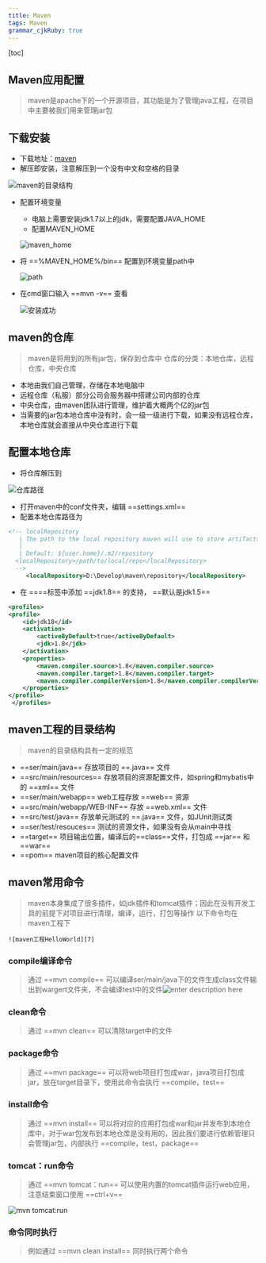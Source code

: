 ```yaml
---
title: Maven 
tags: Maven
grammar_cjkRuby: true
---
```


[toc]

## Maven应用配置

> maven是apache下的一个开源项目，其功能是为了管理java工程，在项目中主要被我们用来管理jar包

## 下载安装

 - 下载地址：[maven][1]
 - 解压即安装，注意解压到一个没有中文和空格的目录

![maven的目录结构][2]

 -  配置环境变量
	 -  电脑上需要安装jdk1.7以上的jdk，需要配置JAVA_HOME
	 -  配置MAVEN_HOME
	 
	 ![maven_home][3]
	 
 - 将 ==%MAVEN_HOME%/bin== 配置到环境变量path中

	![path][4]
	
 - 在cmd窗口输入 ==mvn -v== 查看

	![安装成功][5]
	
## maven的仓库

> maven是将用到的所有jar包，保存到仓库中
> 仓库的分类：本地仓库，远程仓库，中央仓库

 - 本地由我们自己管理，存储在本地电脑中
 - 远程仓库（私服）部分公司会服务器中搭建公司内部的仓库
 - 中央仓库，由maven团队进行管理，维护着大概两个亿的jar包
 - 当需要的jar包本地仓库中没有时，会一级一级进行下载，如果没有远程仓库，本地仓库就会直接从中央仓库进行下载

## 配置本地仓库

 - 将仓库解压到
 
![仓库路径][6]

 - 打开maven中的conf文件夹，编辑 ==settings.xml==
 - 配置本地仓库路径为

```xml
<!-- localRepository
   | The path to the local repository maven will use to store artifacts.
   |
   | Default: ${user.home}/.m2/repository
  <localRepository>/path/to/local/repo</localRepository>
  -->
	 <localRepository>D:\Develop\maven\repository</localRepository>
```
 - 在 ==<profiles></profiles>==标签中添加 ==jdk1.8== 的支持， ==默认是jdk1.5==

``` xml
<profiles>
<profile>  
    <id>jdk18</id>  
    <activation>  
        <activeByDefault>true</activeByDefault>  
        <jdk>1.8</jdk>  
    </activation>  
    <properties>  
        <maven.compiler.source>1.8</maven.compiler.source>  
        <maven.compiler.target>1.8</maven.compiler.target>  
        <maven.compiler.compilerVersion>1.8</maven.compiler.compilerVersion>  
    </properties>   
</profile> 
 </profiles>
```
## maven工程的目录结构

> maven的目录结构具有一定的规范

 - ==ser/main/java== 存放项目的 ==.java== 文件
 - ==src/main/resources== 存放项目的资源配置文件，如spring和mybatis中的 ==xml== 文件
 - ==ser/main/webapp== web工程存放 ==web== 资源
 - ==src/main/webapp/WEB-INF== 存放 ==web.xml== 文件
 - ==src/test/java== 存放单元测试的 ==.java== 文件，如JUnit测试类
 - ==ser/test/resouces== 测试的资源文件，如果没有会从main中寻找
 - ==target== 项目输出位置，编译后的==class==文件，打包成 ==jar== 和 ==war==
 - ==pom== maven项目的核心配置文件
 
 ## maven常用命令

> maven本身集成了很多插件，如jdk插件和tomcat插件；因此在没有开发工具的前提下对项目进行清理，编译，运行，打包等操作
	以下命令均在maven工程下
	
	![maven工程HelloWorld][7]
	
### compile编译命令

> 通过 ==mvn compile== 可以编译ser/main/java下的文件生成class文件输出到wargert文件夹，不会编译test中的文件![enter description here][8]

### clean命令

> 通过 ==mvn clean== 可以清除target中的文件

### package命令

> 通过 ==mvn package== 可以将web项目打包成war，java项目打包成jar，放在target目录下，使用此命令会执行 ==compile，test==

### install命令

> 通过 ==mvn install== 可以将对应的应用打包成war和jar并发布到本地仓库中，对于war包发布到本地仓库是没有用的，因此我们要进行依赖管理只会管理jar包，内部执行 ==compile，test，package==

### tomcat：run命令

> 通过 ==mvn tomcat：run== 可以使用内置的tomcat插件运行web应用，注意结束窗口使用 ==ctrl+v==

![mvn tomcat:run][9]

### 命令同时执行

> 例如通过 ==mvn clean install== 同时执行两个命令

  [1]: http://maven.apache.org/download.cgi
  [2]: https://www.github.com/StepForwards/my-notes/raw/images/Maven/images/1502970304702.jpg
  [3]: https://www.github.com/StepForwards/my-notes/raw/images/Maven/images/1502970616082.jpg
  [4]: https://www.github.com/StepForwards/my-notes/raw/images/Maven/images/1502970851690.jpg
  [5]: https://www.github.com/StepForwards/my-notes/raw/images/Maven/images/1502971060857.jpg
  [6]: https://www.github.com/StepForwards/my-notes/raw/images/Maven/images/1502971938574.jpg
  [7]: https://www.github.com/StepForwards/my-notes/raw/images/Maven/images/1502973894207.jpg
  [8]: https://www.github.com/StepForwards/my-notes/raw/images/Maven/images/1502974496054.jpg
  [9]: https://www.github.com/StepForwards/my-notes/raw/images/Maven/images/1502975554940.jpg
